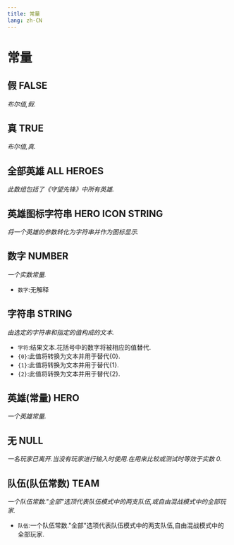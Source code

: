 ```yaml
---
title: 常量
lang: zh-CN
---
```


# 常量



## 假    FALSE

_布尔值,假._



## 真    TRUE

_布尔值,真._



## 全部英雄    ALL HEROES

_此数组包括了《守望先锋》中所有英雄._



## 英雄图标字符串    HERO ICON STRING

_将一个英雄的参数转化为字符串并作为图标显示._



## 数字    NUMBER

_一个实数常量._

- `数字`:无解释



## 字符串    STRING

_由选定的字符串和指定的值构成的文本._

- `字符`:结果文本.花括号中的数字将被相应的值替代.
- `{0}`:此值将转换为文本并用于替代{0}.
- `{1}`:此值将转换为文本并用于替代{1}.
- `{2}`:此值将转换为文本并用于替代{2}.



## 英雄(常量)    HERO

_一个英雄常量._



## 无    NULL

_一名玩家已离开.当没有玩家进行输入时使用.在用来比较或测试时等效于实数 0._



## 队伍(队伍常数)    TEAM

_一个队伍常数."全部"选顶代表队伍模式中的两支队伍,或自由混战模式中的全部玩家._

- `队伍`:一个队伍常数."全部"选项代表队伍模式中的两支队伍,自由混战模式中的全部玩家.
